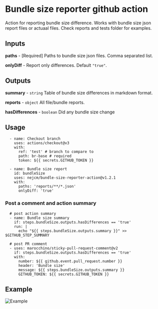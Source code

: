 # Bundle size reporter github action

Action for reporting bundle size difference.
Works with bundle size json report files or actuaal files. Check reports and tests folder for examples.

## Inputs

**paths** - [Required] Paths to bundle size json files. Comma separated list.

**onlyDiff** - Report only differences. Default `"true"`.

## Outputs

**summary** - `string` Table of bundle size differences in markdown format.

**reports** - `object` All file/bundle reports.

**hasDifferences** - `boolean` Did any bundle size change

## Usage

```
  - name: Checkout branch
    uses: actions/checkout@v3
    with:
      ref: 'test' # branch to compare to
      path: br-base # required
      token: ${{ secrets.GITHUB_TOKEN }}

  - name: Bundle size report
    id: bundleSize
    uses: nejcm/bundle-size-reporter-action@v1.2.1
    with:
      paths: 'reports/**/*.json'
      onlyDiff: 'true'
```

### Post a comment and action summary

```
  # post action summary
  - name: Bundle size summary
    if: steps.bundleSize.outputs.hasDifferences == 'true'
    run: |
      echo "${{ steps.bundleSize.outputs.summary }}" >> $GITHUB_STEP_SUMMARY

  # post PR comment
  - uses: marocchino/sticky-pull-request-comment@v2
    if: steps.bundleSize.outputs.hasDifferences == 'true'
    with:
      number: ${{ github.event.pull_request.number }}
      header: 'Bundle size'
      message: ${{ steps.bundleSize.outputs.summary }}
      GITHUB_TOKEN: ${{ secrets.GITHUB_TOKEN }}
```

## Example

![Example](https://raw.githubusercontent.com/nejcm/bundle-size-reporter-action/master/example.jpg)
